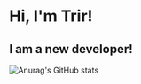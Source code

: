 # Hi, I'm Trir! 
## I am a new developer!
![Anurag's GitHub stats](https://github-readme-stats.vercel.app/api?username=trirdev&theme=dark&show_icons=true)
